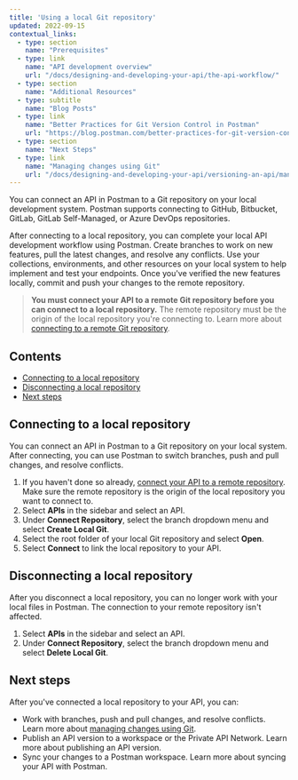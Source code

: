 ```yaml
---
title: 'Using a local Git repository'
updated: 2022-09-15
contextual_links:
  - type: section
    name: "Prerequisites"
  - type: link
    name: "API development overview"
    url: "/docs/designing-and-developing-your-api/the-api-workflow/"
  - type: section
    name: "Additional Resources"
  - type: subtitle
    name: "Blog Posts"
  - type: link
    name: "Better Practices for Git Version Control in Postman"
    url: "https://blog.postman.com/better-practices-for-git-version-control-in-postman/"
  - type: section
    name: "Next Steps"
  - type: link
    name: "Managing changes using Git"
    url: "/docs/designing-and-developing-your-api/versioning-an-api/managing-git-changes/"
---
```


You can connect an API in Postman to a Git repository on your local development system. Postman supports connecting to GitHub, Bitbucket, GitLab, GitLab Self-Managed, or Azure DevOps repositories.

After connecting to a local repository, you can complete your local API development workflow using Postman. Create branches to work on new features, pull the latest changes, and resolve any conflicts. Use your collections, environments, and other resources on your local system to help implement and test your endpoints. Once you've verified the new features locally, commit and push your changes to the remote repository.

> **You must connect your API to a remote Git repository before you can connect to a local repository.** The remote repository must be the origin of the local repository you're connecting to. Learn more about [connecting to a remote Git repository](/docs/designing-and-developing-your-api/versioning-an-api/using-external-git-repo/).

## Contents

* [Connecting to a local repository](#connecting-to-a-local-repository)
* [Disconnecting a local repository](#disconnecting-a-local-repository)
* [Next steps](#next-steps)

## Connecting to a local repository

You can connect an API in Postman to a Git repository on your local system. After connecting, you can use Postman to switch branches, push and pull changes, and resolve conflicts.

<!-- TO DO: VERIFY STEPS, ADD SCREENSHOT -->

1. If you haven't done so already, [connect your API to a remote repository](/docs/designing-and-developing-your-api/versioning-an-api/using-external-git-repo/). Make sure the remote repository is the origin of the local repository you want to connect to.
1. Select **APIs** in the sidebar and select an API.
1. Under **Connect Repository**, select the branch dropdown menu and select **Create Local Git**.
1. Select the root folder of your local Git repository and select **Open**.
1. Select **Connect** to link the local repository to your API.

## Disconnecting a local repository

After you disconnect a local repository, you can no longer work with your local files in Postman. The connection to your remote repository isn't affected.

<!-- TO DO: VERIFY STEPS, ADD SCREENSHOT -->

1. Select **APIs** in the sidebar and select an API.
1. Under **Connect Repository**, select the branch dropdown menu and select **Delete Local Git**.

## Next steps

After you've connected a local repository to your API, you can:

<!-- TO DO: ADD LINKs -->

* Work with branches, push and pull changes, and resolve conflicts. Learn more about [managing changes using Git](/docs/designing-and-developing-your-api/versioning-an-api/managing-git-changes/).
* Publish an API version to a workspace or the Private API Network. Learn more about publishing an API version.
* Sync your changes to a Postman workspace. Learn more about syncing your API with Postman.
